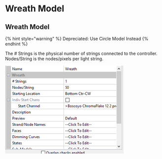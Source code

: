 # Wreath Model

## Wreath Model

{% hint style="warning" %}
Depreciated: Use Circle Model Instead
{% endhint %}

The \# Strings is the physical number of strings connected to the controller. Nodes/String is the nodes/pixels per light string.

![](../../../.gitbook/assets/image-768.png)

